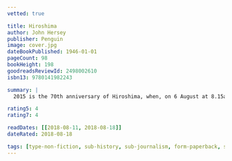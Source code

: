 ```yaml
---
vetted: true

title: Hiroshima
author: John Hersey
publisher: Penguin
image: cover.jpg
dateBookPublished: 1946-01-01
pageCount: 98
bookHeight: 198
goodreadsReviewId: 2498002610
isbn13: 9780141982243

summary: |
  2015 is the 70th anniversary of Hiroshima, when, on 6 August at 8.15am, an atomic bob was dropped, killing one hundred thousand men, women and children in its white fury. John Hersey's spare, devastating report on the attack was first published in the New Yorker in 1946. Written in the immediate aftermath of the disaster, it chronicles what happened through the eyes of six civilians. It is a classic piece of journalism, and a defining moment of the nuclear age.

rating5: 4
rating7: 4

readDates: [[2018-08-11, 2018-08-18]]
dateRated: 2018-08-18

tags: [type-non-fiction, sub-history, sub-journalism, form-paperback, sub-war]
---
```

